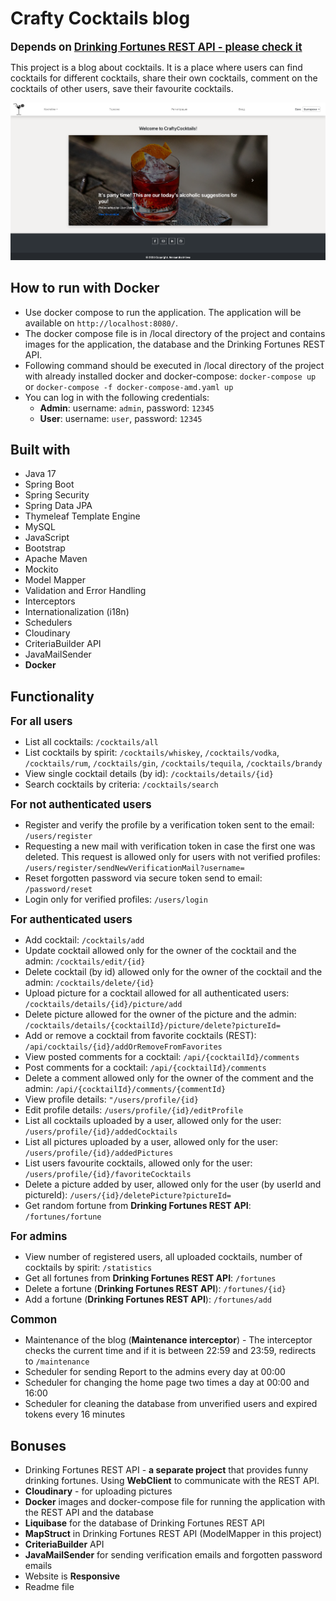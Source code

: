 # Crafty Cocktails blog

**<span style="font-size: larger;">Depends on [Drinking Fortunes REST API - please check it](https://github.com/aleksandra-mileva/DrinkingFortunesRestApi)</span>**

This project is a blog about cocktails. It is a place where users can find cocktails for different cocktails, share their own cocktails, comment on the cocktails of other users, save their favourite cocktails.

<img src="src/main/resources/static/images/forReadme.png" alt=""/>


##  How to run with Docker
- Use docker compose to run the application. The application will be available on `http://localhost:8080/`.
- The docker compose file is in /local directory of the project and contains images for the application, the database and the Drinking Fortunes REST API.
- Following command should be executed in /local directory of the project with already installed docker and docker-compose: `docker-compose up` or `docker-compose -f docker-compose-amd.yaml up`
- You can log in with the following credentials: 
  - **Admin**: username: `admin`, password: `12345`
  - **User**: username: `user`, password: `12345`
##  Built with
- Java 17
- Spring Boot
- Spring Security
- Spring Data JPA
- Thymeleaf Template Engine
- MySQL
- JavaScript
- Bootstrap
- Apache Maven
- Mockito
- Model Mapper
- Validation and Error Handling
- Interceptors 
- Internationalization (i18n)
- Schedulers
- Cloudinary
- CriteriaBuilder API
- JavaMailSender
- **Docker**

##  Functionality
**<span style="font-size: larger;">For all users</span>**
- List all cocktails: `/cocktails/all`
- List cocktails by spirit: `/cocktails/whiskey`, `/cocktails/vodka`, `/cocktails/rum`, `/cocktails/gin`, `/cocktails/tequila`, `/cocktails/brandy`
- View single cocktail details (by id): `/cocktails/details/{id}`
- Search cocktails by criteria: `/cocktails/search`

**<span style="font-size: larger;">For not authenticated users</span>**
- Register and verify the profile by a verification token sent to the email: `/users/register`
- Requesting a new mail with verification token in case the first one was deleted. This
  request is allowed only for users with not verified profiles: `/users/register/sendNewVerificationMail?username=`
- Reset forgotten password via secure token send to email: `/password/reset`
- Login only for verified profiles: `/users/login`

**<span style="font-size: larger;">For authenticated users</span>**
- Add cocktail: `/cocktails/add`
- Update cocktail allowed only for the owner of the cocktail and the admin: `/cocktails/edit/{id}`
- Delete cocktail (by id) allowed only for the owner of the cocktail and the admin: `/cocktails/delete/{id}`
- Upload picture for a cocktail allowed for all authenticated users: `/cocktails/details/{id}/picture/add`
- Delete picture allowed for the owner of the picture and the admin: `/cocktails/details/{cocktailId}/picture/delete?pictureId=`
- Add or remove a cocktail from favorite cocktails (REST): `/api/cocktails/{id}/addOrRemoveFromFavorites`
- View posted comments for a cocktail: `/api/{cocktailId}/comments`
- Post comments for a cocktail: `/api/{cocktailId}/comments`
- Delete a comment allowed only for the owner of the comment and the admin: `/api/{cocktailId}/comments/{commentId}`
- View profile details: `"/users/profile/{id}`
- Edit profile details: `/users/profile/{id}/editProfile`
- List all cocktails uploaded by a user, allowed only for the user: `/users/profile/{id}/addedCocktails`
- List all pictures uploaded by a user, allowed only for the user: `/users/profile/{id}/addedPictures`
- List users favourite cocktails, allowed only for the user: `/users/profile/{id}/favoriteCocktails`
- Delete a picture added by user, allowed only for the user (by userId and pictureId): `/users/{id}/deletePicture?pictureId=`
- Get random fortune from **Drinking Fortunes REST API**: `/fortunes/fortune`

**<span style="font-size: larger;">For admins</span>**
- View number of registered users, all uploaded cocktails, number of cocktails by spirit: `/statistics`
- Get all fortunes from **Drinking Fortunes REST API**: `/fortunes`
- Delete a fortune (**Drinking Fortunes REST API**): `/fortunes/{id}`
- Add a fortune (**Drinking Fortunes REST API**): `/fortunes/add`

**<span style="font-size: larger;">Common</span>**
- Maintenance of the blog (**Maintenance interceptor**) - The interceptor checks the current time and if it is between 22:59 and 23:59, redirects to `/maintenance`
- Scheduler for sending Report to the admins every day at 00:00
- Scheduler for changing the home page two times a day at 00:00 and 16:00
- Scheduler for cleaning the database from unverified users and expired tokens every 16 minutes

##  Bonuses
- Drinking Fortunes REST API - **a separate project** that provides funny drinking fortunes. Using **WebClient** to communicate with the REST API.
- **Cloudinary** - for uploading pictures
- **Docker** images and docker-compose file for running the application with the REST API and the database
- **Liquibase** for the database of Drinking Fortunes REST API
- **MapStruct** in Drinking Fortunes REST API (ModelMapper in this project)
- **CriteriaBuilder** API
- **JavaMailSender** for sending verification emails and forgotten password emails
- Website is **Responsive**
- Readme file







